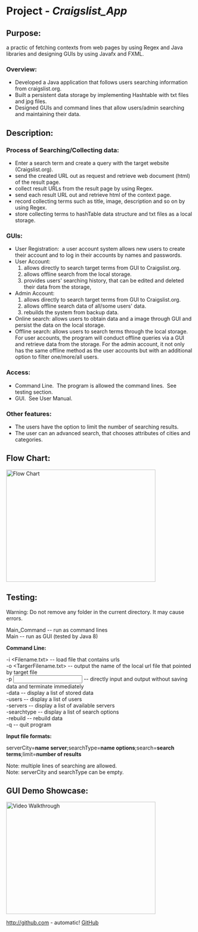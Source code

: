 # Project - *Craigslist_App*

## Purpose:

a practic of fetching contexts from web pages by using Regex and Java libraries and designing GUIs by using Javafx and FXML.

### Overview:
- Developed a Java application that follows users searching information from craigslist.org.
- Built a persistent data storage by implementing Hashtable with txt files and jpg files.
- Designed GUIs and command lines that allow users/admin searching and maintaining their data.

## Description:

### Process of Searching/Collecting data:

- Enter a search term and create a query with the target website (Craigslist.org).
- send the created URL out as request and retrieve web document (html) of the result page.
- collect result URLs from the result page by using Regex.
- send each result URL out and retrieve html of the context page.
- record collecting terms such as title, image, description and so on by using Regex.
- store collecting terms to hashTable data structure and txt files as a local storage.

### GUIs:

- User Registration:  a user account system allows new users to create their account and to log in their accounts by names and passwords.
- User Account: 
    1. allows directly to search target terms from GUI to Craigslist.org.
    2. allows offline search from the local storage.
    3. provides users' searching history, that can be edited and deleted their data from the storage,
- Admin Account: 
    1. allows directly to search target terms from GUI to Craigslist.org.
    2. allows offline search data of all/some users' data.
    3. rebuilds the system from backup data.
- Online search:  allows users to obtain data and a image through GUI and persist the data on the local storage.  
- Offline search: allows users to search terms through the local storage.  For user accounts, the program will conduct offline queries via a GUI and retrieve data from the storage.  For the admin account, it not only has the same offline method as the user accounts but with an additional option to filter one/more/all users.

### Access:
- Command Line.  The program is allowed the command lines.  See testing section.
- GUI.  See User Manual.

### Other features:
- The users have the option to limit the number of searching results.
- The user can an advanced search, that chooses attributes of cities and categories.

## Flow Chart:

<img src='' title='Flow Chart' width='400' height='300' alt='Flow Chart' />

## Testing:

Warning: Do not remove any folder in the current directory. It may cause errors.

Main_Command   -- run as command lines<br>
Main           -- run as GUI (tested by Java 8)

**Command Line:**

-i <Filename.txt>     -- load file that contains urls<br>
-o <TargerFilename.txt>    -- output the name of the local url file that pointed by target file <br>
-p <input file name> <output file name>    -- directly input and output without saving data and terminate immediately <br>
-data            -- display a list of stored data<br>
-users            -- display a list of users<br>
-servers         -- display a list of available servers<br>
-searchtype        -- display a list of search options<br>
-rebuild        -- rebuild data<br>
-q            -- quit program<br>


**Input file formats:**

serverCity=**name server**;searchType=**name options**;search=**search terms**;limit=**number of results**

Note: multiple lines of searching are allowed.<br>
Note: serverCity and searchType can be empty.

## GUI Demo Showcase:

<img src='https://github.com/lxy878/JavaApplication/blob/master/DemoJavaApp.gif' title='Video Walkthrough' width='400' height='300' alt='Video Walkthrough' />

http://github.com - automatic!
[GitHub](http://github.com)

